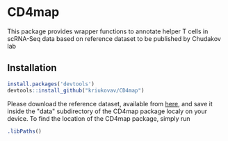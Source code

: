 # CD4map
This package provides wrapper functions to annotate helper T cells in scRNA-Seq data based on reference dataset to be published by Chudakov lab
## Installation

```R
install.packages('devtools')
devtools::install_github("kriukovav/CD4map")
```
Please download the reference dataset, available from [here](https://cloud.itm-rsmu.ru/s/PDp6qD72RP923Pd), and save it inside the "data" subdirectory of the CD4map package localy on your device. To find the location of the CD4map package, simply run

```R
.libPaths()
```



